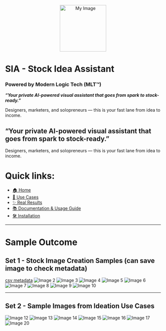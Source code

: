 <p align="center">
  <img src="https://github.com/user-attachments/assets/de79370d-078c-4448-a996-9624d107cd3b" alt="My Image" width="150"/>
</p>




# SIA - Stock Idea Assistant
### Powered by Modern Logic Tech (MLT™)



***“Your private AI-powered visual assistant that goes from spark to stock-ready.”***

Designers, marketers, and solopreneurs — this is your fast lane from idea to income.


## “Your private AI-powered visual assistant that goes from spark to stock-ready.”
Designers, marketers, and solopreneurs — this is your fast lane from idea to income.

# Quick links:
- [🏠 Home](../README.md)
- [🎯 Use Cases](../docs/case.md)
- [✨ Real Results](sample.md)
- [📚 Documentation & Usage Guide](../docs/Documentation.md)
- [🛠 Installation](../docs/INSTALLATION_GUIDE.md)


---
# Sample Outcome

## Set 1 - Stock Image Creation Samples (can save image to check metadata)
[csv metadata](Set1/metadata.csv)
![Image 2](Set1/mjpg_00002_.jpg)
![Image 3](Set1/mjpg_00003_.jpg)
![Image 4](Set1/mjpg_00004_.jpg)
![Image 5](Set1/mjpg_00005_.jpg)
![Image 6](Set1/mjpg_00006_.jpg)
![Image 7](Set1/mjpg_00007_.jpg)
![Image 8](Set1/mjpg_00008_.jpg)
![Image 9](Set1/mjpg_00009_.jpg)
![Image 10](Set1/mjpg_00010_.jpg)

---

## Set 2 - Sample Images from Ideation Use Cases
![Image 12](Set2/mjpg_00001_.jpg)
![Image 13](Set2/mjpg_00001a_.jpg)
![Image 14](Set2/mjpg_00001b_.jpg)
![Image 15](Set2/mjpg_00001d_.jpg)
![Image 16](Set2/mjpg_00002_.jpg)
![Image 17](Set2/mjpg_00004_.jpg)
![Image 20](Set2/mjpg_00004c_.jpg)

